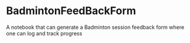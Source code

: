 # BadmintonFeedBackForm
A notebook that can generate a Badminton session feedback form where one can log and track progress
